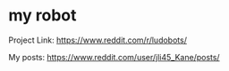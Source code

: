 # my robot

Project Link:
https://www.reddit.com/r/ludobots/

My posts:
https://www.reddit.com/user/jli45_Kane/posts/


[comment]: <> (Module| Deliverable | Update_Date | )

[comment]: <> (--- | --- | ---)

[comment]: <> (1 |[One Link]&#40;https://youtu.be/T0XlxjquSMg&#41; | 2/07/2021|)

[comment]: <> (2 |[Motor]&#40;https://youtu.be/T0XlxjquSMg&#41; / [Motor]&#40;https://youtu.be/T0XlxjquSMg&#41;  | 2/07/2021|)

[comment]: <> (2 |[Motor]&#40;https://youtu.be/T0XlxjquSMg&#41; | 2/07/2021|)

[comment]: <> (2 |[Motor]&#40;https://youtu.be/T0XlxjquSMg&#41; | 2/07/2021|)

[comment]: <> (5 |[Motor]&#40;https://youtu.be/T0XlxjquSMg&#41; | 2/07/2021| # 学习了OOP编程)
